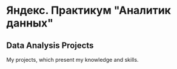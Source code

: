 # Яндекс. Практикум "Аналитик данных"
## Data Analysis Projects
 My projects, which present my knowledge and skills.
